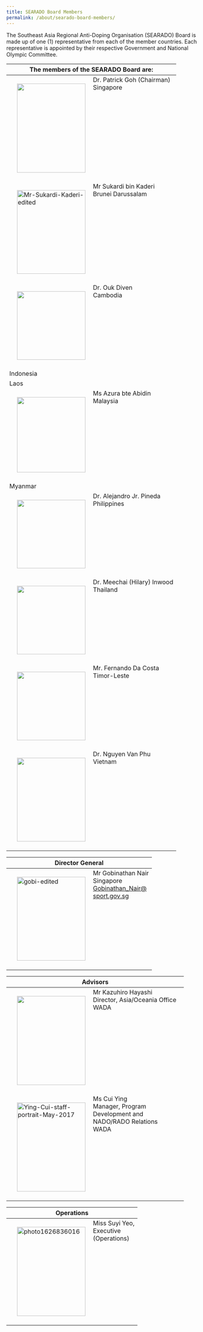 ```yaml
---
title: SEARADO Board Members
permalink: /about/searado-board-members/
---
```

The Southeast Asia Regional Anti-Doping Organisation (SEARADO) Board is made up of one (1) representative from each of the member countries. Each representative is appointed by their respective Government and National Olympic Committee.

|  The members of the SEARADO Board are:  |
| --- |
|  <a><img align="left" src="https://i.ibb.co/gMLwZnm/image.png" style="border:none;margin:20px;width:180px;height:234px;" /></a>Dr. Patrick Goh (Chairman)<br>Singapore  |
| <a><img align="left" src="https://i.ibb.co/0cmHbgN/Mr-Sukardi-Kaderi-edited.jpg" style="border:none;margin:20px;width:180px;height:220px;" alt="Mr-Sukardi-Kaderi-edited" border="0"></a>Mr Sukardi bin Kaderi<br>Brunei Darussalam |
|  <a><img align="left" src="https://i.ibb.co/Zzk8mNW/image.png" style="border:none;margin:20px;width:180px;height:180px;"></a>Dr. Ouk Diven<br>Cambodia  |
| Indonesia  |
|Laos  |
|  <a><img align="left" src="https://i.ibb.co/FsY88Rm/Screenshot-2020-07-23-at-3-52-28-PM.png" style="border:none;margin:20px;width:180px;height:198px;"></a>Ms Azura bte Abidin<br>Malaysia  |
| Myanmar    |
|  <a><img align="left" src="https://i.ibb.co/7WcS7z5/image.png" style="border:none;margin:20px;width:180px;height:180px;"></a>Dr. Alejandro Jr. Pineda<br>Philippines  |
|  <a><img align="left" src="https://i.ibb.co/TrxSPhV/image.png" style="border:none;margin:20px;width:180px;height:180px;"></a>Dr. Meechai (Hilary) Inwood<br>Thailand  |
| <a><img align ="left" src="https://i.ibb.co/NmPWBH3/Whats-App-Image-2021-07-12-at-13-22-39.jpg" style="border:none;margin:20px;width:180px;height:180px;"></a> Mr. Fernando Da Costa<br>Timor-Leste  |
|  <a><img align="left" src="https://www.linkpicture.com/q/image1_3.jpeg" style="border:none;margin:20px;width:180px;height:220px;"></a>Dr. Nguyen Van Phu<br>Vietnam  |

|  Director General  |
| --- |
| <a> <img align="left" src="https://i.ibb.co/tZ95XX1/gobi-edited.jpg" style="border:none;margin:20px;width:180px;height:220px;" alt="gobi-edited" border="0"></a>Mr Gobinathan Nair<br>Singapore<br>Gobinathan_Nair@sport.gov.sg  |

|  Advisors  |
| --- |
|  <a><img align="left" src="https://i.ibb.co/kmrjC0d/image.png"  style="border:none;margin:20px;width:180px;height:234px;"></a>Mr Kazuhiro Hayashi<br>Director, Asia/Oceania Office<br>WADA  |
|  <a><img align="left" src="https://i.ibb.co/mSJ7M8B/Ying-Cui-staff-portrait-May-2017.jpg" alt="Ying-Cui-staff-portrait-May-2017" style="border:none;margin:20px;width:180px;height:234px;"></a>Ms Cui Ying<br>Manager, Program Development and NADO/RADO Relations<br>WADA  |

| Operations |
| --- |
|<img align="left" src="https://i.ibb.co/RckMR0y/photo1626836016.jpg" alt="photo1626836016" style="border:none;margin:20px;width:180px;height:234px;"></a>Miss Suyi Yeo, <br>Executive (Operations)